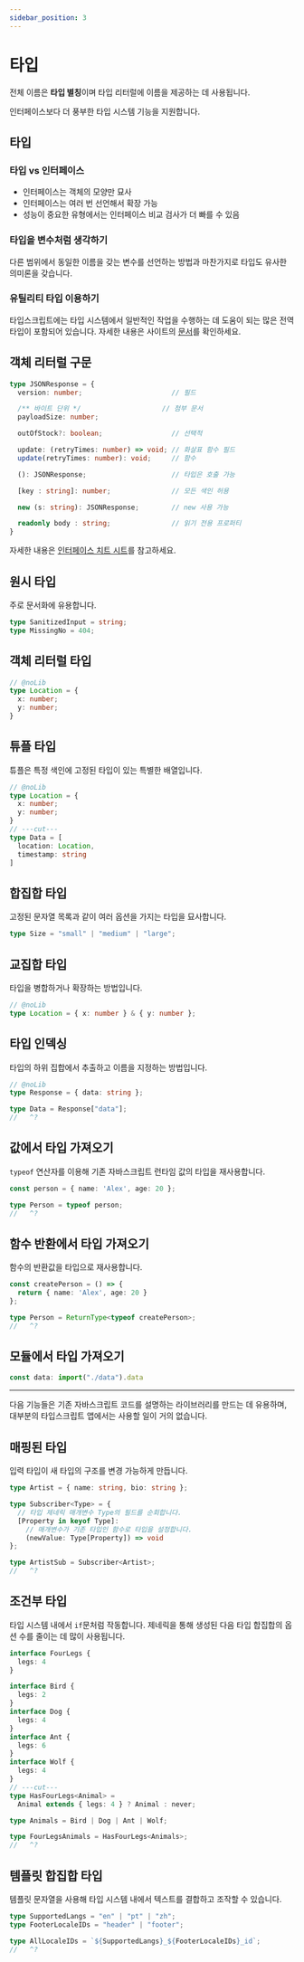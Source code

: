 ```yaml
---
sidebar_position: 3
---
```


# 타입

전체 이름은 **타입 별칭**이며 타입 리터럴에 이름을 제공하는 데 사용됩니다.

인터페이스보다 더 풍부한 타입 시스템 기능을 지원합니다.

## 타입

### 타입 vs 인터페이스

- 인터페이스는 객체의 모양만 묘사
- 인터페이스는 여러 번 선언해서 확장 가능
- 성능이 중요한 유형에서는 인터페이스 비교 검사가 더 빠를 수 있음

### 타입을 변수처럼 생각하기

다른 범위에서 동일한 이름을 갖는 변수를 선언하는 방법과 마찬가지로 타입도 유사한 의미론을 갖습니다.

### 유틸리티 타입 이용하기

타입스크립트에는 타입 시스템에서 일반적인 작업을 수행하는 데 도움이 되는 많은 전역 타입이 포함되어 있습니다. 자세한 내용은 사이트의 [문서](https://www.typescriptlang.org/ko/docs/handbook/utility-types.html)를 확인하세요.

## 객체 리터럴 구문

```ts
type JSONResponse = {
  version: number;                      // 필드

  /** 바이트 단위 */                    // 첨부 문서
  payloadSize: number;

  outOfStock?: boolean;                 // 선택적

  update: (retryTimes: number) => void; // 화살표 함수 필드
  update(retryTimes: number): void;     // 함수

  (): JSONResponse;                     // 타입은 호출 가능

  [key : string]: number;               // 모든 색인 허용

  new (s: string): JSONResponse;        // new 사용 가능

  readonly body : string;               // 읽기 전용 프로퍼티
}
```

자세한 내용은 [인터페이스 치트 시트](./interfaces.md)를 참고하세요.

## 원시 타입

주로 문서화에 유용합니다.

```ts twoslash
type SanitizedInput = string;
type MissingNo = 404;
```

## 객체 리터럴 타입

```ts twoslash
// @noLib
type Location = {
  x: number;
  y: number;
}
```

## 튜플 타입

튜플은 특정 색인에 고정된 타입이 있는 특별한 배열입니다.

```ts twoslash
// @noLib
type Location = {
  x: number;
  y: number;
}
// ---cut---
type Data = [
  location: Location,
  timestamp: string
]
```

## 합집합 타입

고정된 문자열 목록과 같이 여러 옵션을 가지는 타입을 묘사합니다.

```ts twoslash
type Size = "small" | "medium" | "large";
```

## 교집합 타입

타입을 병합하거나 확장하는 방법입니다.

```ts twoslash
// @noLib
type Location = { x: number } & { y: number };
```

## 타입 인덱싱

타입의 하위 집합에서 추출하고 이름을 지정하는 방법입니다.

```ts twoslash
// @noLib
type Response = { data: string };

type Data = Response["data"];
//   ^?
```

## 값에서 타입 가져오기

`typeof` 연산자를 이용해 기존 자바스크립트 런타임 값의 타입을 재사용합니다.

```ts twoslash
const person = { name: 'Alex', age: 20 };

type Person = typeof person;
//   ^?
```

## 함수 반환에서 타입 가져오기

함수의 반환값을 타입으로 재사용합니다.

```ts twoslash
const createPerson = () => { 
  return { name: 'Alex', age: 20 }
};

type Person = ReturnType<typeof createPerson>;
//   ^?
```

## 모듈에서 타입 가져오기

```ts
const data: import("./data").data
```

------

다음 기능들은 기존 자바스크립트 코드를 설명하는 라이브러리를 만드는 데 유용하며, 대부분의 타입스크립트 앱에서는 사용할 일이 거의 없습니다.

## 매핑된 타입

입력 타입이 새 타입의 구조를 변경 가능하게 만듭니다.

```ts twoslash
type Artist = { name: string, bio: string };

type Subscriber<Type> = {
  // 타입 제네릭 매개변수 Type의 필드를 순회합니다.
  [Property in keyof Type]:
    // 매개변수가 기존 타입인 함수로 타입을 설정합니다.
    (newValue: Type[Property]) => void
};

type ArtistSub = Subscriber<Artist>;
//   ^?
```

## 조건부 타입

타입 시스템 내에서 `if`문처럼 작동합니다. 제네릭을 통해 생성된 다음 타입 합집합의 옵션 수를 줄이는 데 많이 사용됩니다.

```ts twoslash
interface FourLegs {
  legs: 4
}

interface Bird {
  legs: 2
}
interface Dog {
  legs: 4
}
interface Ant {
  legs: 6
}
interface Wolf {
  legs: 4
}
// ---cut---
type HasFourLegs<Animal> =
  Animal extends { legs: 4 } ? Animal : never;

type Animals = Bird | Dog | Ant | Wolf;

type FourLegsAnimals = HasFourLegs<Animals>;
//   ^?
```

## 템플릿 합집합 타입

템플릿 문자열을 사용해 타입 시스템 내에서 텍스트를 결합하고 조작할 수 있습니다.

```ts twoslash
type SupportedLangs = "en" | "pt" | "zh";
type FooterLocaleIDs = "header" | "footer";

type AllLocaleIDs = `${SupportedLangs}_${FooterLocaleIDs}_id`;
//   ^?
```

